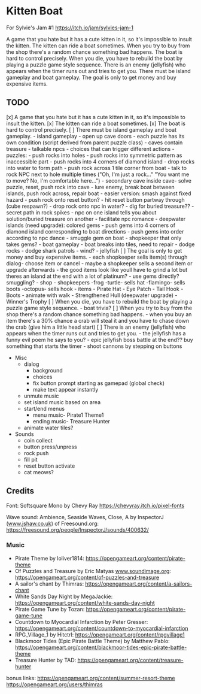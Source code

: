 # Kitten Boat

For Sylvie's Jam #1 https://itch.io/jam/sylvies-jam-1

A game that you hate but it has a cute kitten in it, so it's impossible to insult the kitten. The kitten can ride a boat sometimes. When you try to buy from the shop there's a random chance something bad happens. The boat is hard to control precisely. When you die, you have to rebuild the boat by playing a puzzle game style sequence. There is an enemy (jellyfish) who appears when the timer runs out and tries to get you. There must be island gameplay and boat gameplay. The goal is only to get money and buy expensive items.

## TODO

[x] A game that you hate but it has a cute kitten in it, so it's impossible to insult the kitten.
[x] The kitten can ride a boat sometimes.
[x] The boat is hard to control precisely.
[ ] There must be island gameplay and boat gameplay.
	- island gameplay
		- open up cave doors
			- each puzzle has its own condition (script derived from parent puzzle class)
			- caves contain treasure
		- talkable npcs
			- choices that can trigger different actions
		- puzzles:
			- push rocks into holes
			- push rocks into symmetric pattern as inaccessible part
			- push rocks into 4 corners of diamond island
			- drop rocks into water to form path
			- push rock across 1 tile corner from boat
			- talk to rock NPC next to hole multiple times ("Oh, I'm just a rock..." "You want me to move? No, I'm comfortable here...")
			- secondary cave inside cave- solve puzzle, reset, push rock into cave
			- lure enemy, break boat between islands, push rock across, repair boat
				- easier version: smash against fixed hazard
			- push rock onto reset button?
			- hit reset button partway through (cube respawn?)
			- drop rock onto npc in water?
			- dig for buried treasure??
			- secret path in rock spikes
			- npc on one island tells you about solution/buried treasure on another
			- facilitate npc romance
		- deepwater islands (need upgrade): colored gems
			- push gems into 4 corners of diamond island corresponding to boat directions
			- push gems into order according to npc dance
			- smuggle gem on boat
			- shopkeeper that only takes gems?
	- boat gameplay
		- boat breaks into tiles, need to repair
		- dodge rocks
		- dodge shark patrols
		- wind?
		- jellyfish
[ ] The goal is only to get money and buy expensive items.
	- each shopkeeper sells item(s) through dialog- choose item or cancel
		- maybe a shopkeeper sells a second item or upgrade afterwards
	- the good items look like youll have to grind a lot but theres an island at the end with a lot of platinum?
	- use gems directly? smuggling?
	- shop
		- shopkeepers
			-frog
			-turtle- sells hat
			-flamingo- sells boots
			-octopus- sells hook
		- items
			- Pirate Hat
			- Eye Patch
			- Tail Hook
			- Boots
				- animate with walk
			- Strengthened Hull (deepwater upgrade)
			- Winner's Trophy
[ ] When you die, you have to rebuild the boat by playing a puzzle game style sequence.
	- boat trivia?
[ ] When you try to buy from the shop there's a random chance something bad happens.
	- when you buy an item there's a 30% chance a crab will steal it and you have to chase down the crab (give him a little head start)
[ ] There is an enemy (jellyfish) who appears when the timer runs out and tries to get you.
	- the jellyfish has a funny evil poem he says to you?
	- epic jellyfish boss battle at the end?? buy something that starts the timer
		- shoot cannons by stepping on buttons

- Misc
	- dialog
		- background
		- choices
		- fix button prompt starting as gamepad (global check)
		- make text appear instantly
	- unmute music
	- set island music based on area
	- start/end menus
		- menu music- Pirate1 Theme1
		- ending music- Treasure Hunter
	- animate water tiles?
- Sounds
	- coin collect
	- button press/unpress
	- rock push
	- fill pit
	- reset button activate
	- cat meows?

## Credits

Font: Softsquare Mono by Chevy Ray https://chevyray.itch.io/pixel-fonts

Wave sound: Ambience, Seaside Waves, Close, A by InspectorJ (www.jshaw.co.uk) of Freesound.org: https://freesound.org/people/InspectorJ/sounds/400632/

### Music

- Pirate Theme by loliver1814: https://opengameart.org/content/pirate-theme
- Of Puzzles and Treasure by Eric Matyas www.soundimage.org: https://opengameart.org/content/of-puzzles-and-treasure
- A sailor's chant by Thimras: https://opengameart.org/content/a-sailors-chant
- White Sands Day Night by MegaJackie: https://opengameart.org/content/white-sands-day-night
- Pirate Game Tune by Tozan: https://opengameart.org/content/pirate-game-tune
- Countdown to Myocardial Infarction by Peter Gresser: https://opengameart.org/content/countdown-to-myocardial-infarction
- RPG_Village_1 by Hitctrl: https://opengameart.org/content/rpgvillage1
- Blackmoor Tides (Epic Pirate Battle Theme) by Matthew Pablo: https://opengameart.org/content/blackmoor-tides-epic-pirate-battle-theme
- Treasure Hunter by TAD: https://opengameart.org/content/treasure-hunter


bonus links:
https://opengameart.org/content/summer-resort-theme
https://opengameart.org/users/thimras
